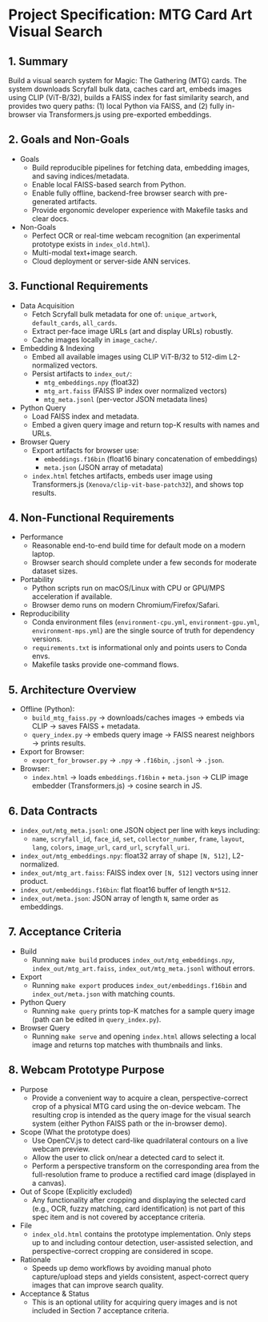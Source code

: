 # Project Specification: MTG Card Art Visual Search

## 1. Summary
Build a visual search system for Magic: The Gathering (MTG) cards. The system downloads Scryfall bulk data, caches card art, embeds images using CLIP (ViT-B/32), builds a FAISS index for fast similarity search, and provides two query paths: (1) local Python via FAISS, and (2) fully in-browser via Transformers.js using pre-exported embeddings.

## 2. Goals and Non-Goals
- Goals
  - Build reproducible pipelines for fetching data, embedding images, and saving indices/metadata.
  - Enable local FAISS-based search from Python.
  - Enable fully offline, backend-free browser search with pre-generated artifacts.
  - Provide ergonomic developer experience with Makefile tasks and clear docs.
- Non-Goals
  - Perfect OCR or real-time webcam recognition (an experimental prototype exists in `index_old.html`).
  - Multi-modal text+image search.
  - Cloud deployment or server-side ANN services.

## 3. Functional Requirements
- Data Acquisition
  - Fetch Scryfall bulk metadata for one of: `unique_artwork`, `default_cards`, `all_cards`.
  - Extract per-face image URLs (art and display URLs) robustly.
  - Cache images locally in `image_cache/`.
- Embedding & Indexing
  - Embed all available images using CLIP ViT-B/32 to 512-dim L2-normalized vectors.
  - Persist artifacts to `index_out/`:
    - `mtg_embeddings.npy` (float32)
    - `mtg_art.faiss` (FAISS IP index over normalized vectors)
    - `mtg_meta.jsonl` (per-vector JSON metadata lines)
- Python Query
  - Load FAISS index and metadata.
  - Embed a given query image and return top-K results with names and URLs.
- Browser Query
  - Export artifacts for browser use:
    - `embeddings.f16bin` (float16 binary concatenation of embeddings)
    - `meta.json` (JSON array of metadata)
  - `index.html` fetches artifacts, embeds user image using Transformers.js (`Xenova/clip-vit-base-patch32`), and shows top results.

## 4. Non-Functional Requirements
- Performance
  - Reasonable end-to-end build time for default mode on a modern laptop.
  - Browser search should complete under a few seconds for moderate dataset sizes.
- Portability
  - Python scripts run on macOS/Linux with CPU or GPU/MPS acceleration if available.
  - Browser demo runs on modern Chromium/Firefox/Safari.
- Reproducibility
  - Conda environment files (`environment-cpu.yml`, `environment-gpu.yml`, `environment-mps.yml`) are the single source of truth for dependency versions.
  - `requirements.txt` is informational only and points users to Conda envs.
  - Makefile tasks provide one-command flows.

## 5. Architecture Overview
- Offline (Python):
  - `build_mtg_faiss.py` → downloads/caches images → embeds via CLIP → saves FAISS + metadata.
  - `query_index.py` → embeds query image → FAISS nearest neighbors → prints results.
- Export for Browser:
  - `export_for_browser.py` → `.npy` → `.f16bin`, `.jsonl` → `.json`.
- Browser:
  - `index.html` → loads `embeddings.f16bin` + `meta.json` → CLIP image embedder (Transformers.js) → cosine search in JS.

## 6. Data Contracts
- `index_out/mtg_meta.jsonl`: one JSON object per line with keys including:
  - `name`, `scryfall_id`, `face_id`, `set`, `collector_number`, `frame`, `layout`, `lang`, `colors`, `image_url`, `card_url`, `scryfall_uri`.
- `index_out/mtg_embeddings.npy`: float32 array of shape `[N, 512]`, L2-normalized.
- `index_out/mtg_art.faiss`: FAISS index over `[N, 512]` vectors using inner product.
- `index_out/embeddings.f16bin`: flat float16 buffer of length `N*512`.
- `index_out/meta.json`: JSON array of length `N`, same order as embeddings.

## 7. Acceptance Criteria
- Build
  - Running `make build` produces `index_out/mtg_embeddings.npy`, `index_out/mtg_art.faiss`, `index_out/mtg_meta.jsonl` without errors.
- Export
  - Running `make export` produces `index_out/embeddings.f16bin` and `index_out/meta.json` with matching counts.
- Python Query
  - Running `make query` prints top-K matches for a sample query image (path can be edited in `query_index.py`).
- Browser Query
  - Running `make serve` and opening `index.html` allows selecting a local image and returns top matches with thumbnails and links.


## 8. Webcam Prototype Purpose
- Purpose
  - Provide a convenient way to acquire a clean, perspective-correct crop of a physical MTG card using the on-device webcam. The resulting crop is intended as the query image for the visual search system (either Python FAISS path or the in-browser demo).
- Scope (What the prototype does)
  - Use OpenCV.js to detect card-like quadrilateral contours on a live webcam preview.
  - Allow the user to click on/near a detected card to select it.
  - Perform a perspective transform on the corresponding area from the full-resolution frame to produce a rectified card image (displayed in a canvas).
- Out of Scope (Explicitly excluded)
  - Any functionality after cropping and displaying the selected card (e.g., OCR, fuzzy matching, card identification) is not part of this spec item and is not covered by acceptance criteria.
- File
  - `index_old.html` contains the prototype implementation. Only steps up to and including contour detection, user-assisted selection, and perspective-correct cropping are considered in scope.
- Rationale
  - Speeds up demo workflows by avoiding manual photo capture/upload steps and yields consistent, aspect-correct query images that can improve search quality.
- Acceptance & Status
  - This is an optional utility for acquiring query images and is not included in Section 7 acceptance criteria.
